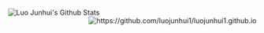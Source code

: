 <br>
<img align="left" src="https://github-readme-stats.vercel.app/api?username=luojunhui1&include_all_commits=true&count_private=true&show_icons=true&line_height=20&title_color=7A7ADB&icon_color=2234AE&text_color=D3D3D3&bg_color=0,000000,130F40" alt="Luo Junhui's Github Stats">

<img align="right" src = "https://github-readme-stats.vercel.app/api/top-langs/?username=luojunhui1&layout=compact&text_color=daf7dc&bg_color=151515" alt = "https://github.com/luojunhui1/luojunhui1.github.io">
</br>
